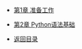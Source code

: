 * [第1章 准备工作](/notes1/chapter1/01.md)

* [第2章 Python语法基础](/notes1/chapter2/01.md)
* [返回目录](/notes1/book1.md)


